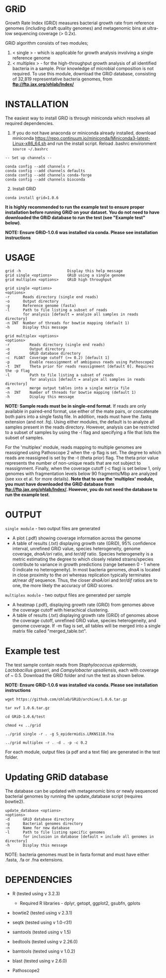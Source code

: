 # GRiD
Growth Rate Index (GRiD) measures bacterial growth rate from reference genomes (including draft quality genomes) and metagenomic bins at ultra-low sequencing coverage (> 0.2x). 

GRiD algorithm consists of two modules;

1. < single > - which is applicable for growth analysis involving a single reference genome
2. < multiplex > - for the high-throughput growth analysis of all identified bacteria in a sample. Prior knowledge of microbial composition is not required. To use this module, download the GRiD database, consisting of 32,819 representative bacteria genomes, from **ftp://ftp.jax.org/ohlab/Index/**   

# INSTALLATION
The easiest way to install GRiD is through miniconda which resolves all required dependencies. 

1.    If you do not have anaconda or miniconda already installed, download miniconda https://repo.continuum.io/miniconda/Miniconda3-latest-Linux-x86_64.sh and run the install script. Reload .bashrc environment `source ~/.bashrc`
    
    -- Set up channels --
    
    conda config --add channels r
    conda config --add channels defaults
    conda config --add channels conda-forge
    conda config --add channels bioconda
          
2.    Install GRiD

`conda install grid=1.0.6`

**It is highly recommended to run the example test to ensure proper installation before running GRiD on your dataset. You do not need to have downloaded the GRiD database to run the test (see "Example test" below)**.

**NOTE: Ensure GRiD-1.0.6 was installed via conda. Please see installation instructions**

# USAGE

    grid -h                     Display this help message
    grid single <options>       GRiD using a single genome
    grid multiplex <options>    GRiD high throughput

    grid single <options>
    <options>
    -r      Reads directory (single end reads)
    -o      Output directory
    -g      Reference genome (fasta)
    -l      Path to file listing a subset of reads
            for analysis [default = analyze all samples in reads directory]
    -n INT  Number of threads for bowtie mapping (default 1)
    -h      Display this message

    grid multiplex <options>
    <options>
    -r         Reads directory (single end reads)
    -o         Output directory
    -d         GRiD database directory
    -c  FLOAT  Coverage cutoff (>= 0.2) [default 1]
    -p         Enable reassignment of ambiguous reads using Pathoscope2
    -t  INT    Theta prior for reads reassignment [default 0]. Requires the -p flag
    -l         Path to file listing a subset of reads
               for analysis [default = analyze all samples in reads directory]
    -m         merge output tables into a single matrix file
    -n  INT    Number of threads for bowtie mapping (default 1)
    -h         Display this message


**NOTE: Sample reads must be in single-end format**. If reads are only available in paired-end format, use either of the mate pairs, or concatenate both pairs into a single fastq file. In addition, reads must have the .fastq extension (and not .fq). Using either modules, the default is to analyze all samples present in the reads directory. However, analysis can be restricted to a subset of samples by using the -l flag and specifying a file that lists the subset of samples.    

For the 'multiplex' module, reads mapping to multiple genomes are reassigned using Pathoscope 2 when the -p flag is set. The degree to which reads are reassigned is set by the -t (theta prior) flag. The theta prior value represents the number of non-unique reads that are not subject to reassignment. Finally, when the coverage cutoff (-c flag) is set below 1, only genomes with fragmentation levels below 90 fragments/Mbp are analyzed (see xxx et al. for more details). **Note that to use the 'multiplex' module, you must have downloaded the GRiD database from ftp://ftp.jax.org/ohlab/Index/. However, you do not need the database to run the example test**.

# OUTPUT
`single module` - two output files are generated
- A plot (.pdf) showing coverage information across the genome 
- A table of results (.txt) displaying growth rate (GRiD), 95% confidence interval, unrefined GRiD value, species heterogeneity, genome coverage, *dnaA/ori* ratio, and *ter/dif* ratio. Species heterogeneity is a metric estimating the degree to which closely related strains/species contribute to variance in growth predictions (range between 0 - 1 where 0 indicate no heterogeneity). In most bacteria genomes, *dnaA* is located in close proximity to the *ori* whereas replication typically terminates at/near *dif* sequence. Thus, the closer *dnaA/ori* and *ter/dif* ratios are to one, the more likely the accuracy of GRiD scores.  

`multiplex module` - two output files are generated per sample
- A heatmap (.pdf), displaying growth rate (GRiD) from genomes above the coverage cutoff with hierachical clustering. 
- A table of results (.txt) displaying growth rate (GRiD) of genomes above the coverage cutoff, unrefined GRiD value, species heterogeneity, and genome coverage. If -m flag is set, all tables will be merged into a single matrix file called "merged_table.txt".


# Example test
The test sample contain reads from *Staphylococcus epidermids*, *Lactobacillus gasseri*, and *Campylobacter upsaliensis*, each with coverage of ~ 0.5. Download the GRiD folder and run the test as shown below. 

**NOTE: Ensure GRiD-1.0.6 was installed via conda. Please see installation instructions**  

`wget https://github.com/ohlab/GRiD/archive/1.0.6.tar.gz`

`tar xvf 1.0.6.tar.gz`

`cd GRiD-1.0.6/test`

`chmod +x ../grid`

`../grid single -r . -g S_epidermidis.LRKNS118.fna`

`../grid multiplex -r . -d . -p -c 0.2`

For each module, output files (a pdf and a text file) are generated in the test folder.


# Updating GRiD database 
The database can be updated with metagenomic bins or newly sequenced bacterial genomes by running the update_database script (requires bowtie2).
 

    update_database <options>
    <options>
    -d      GRiD database directory
    -g      Bacterial genomes directory
    -n      Name for new database
    -l      Path to file listing specific genomes
            for inclusion in database [default = include all genomes in directory]
    -h      Display this message

NOTE: bacteria genomes must be in fasta format and must have either .fasta, .fa or .fna extensions.


# DEPENDENCIES
- R (tested using v 3.2.3) 
    - Required R libraries - 
    dplyr,
    getopt,
    ggplot2,
    gsubfn,
    gplots
    
- bowtie2 (tested using v 2.3.1)
- seqtk (tested using v 1.0-r31)
- samtools (tested using v 1.5)
- bedtools (tested using v 2.26.0)
- bamtools (tested using v 1.0.2)
- blast (tested using v 2.6.0)
- Pathoscope2    
